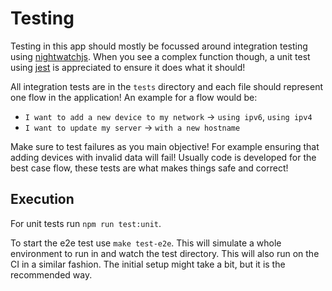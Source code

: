 # Testing

Testing in this app should mostly be focussed around integration testing using [nightwatchjs](https://nightwatchjs.org).
When you see a complex function though, a unit test using [jest](https://jestjs.io/) is appreciated to ensure it does what it should!

All integration tests are in the `tests` directory and each file should represent one flow in the application!
An example for a flow would be:

- `I want to add a new device to my network` -> `using ipv6`, `using ipv4`
- `I want to update my server` -> `with a new hostname`

Make sure to test failures as you main objective! For example ensuring that adding devices with invalid data will fail!
Usually code is developed for the best case flow, these tests are what makes things safe and correct!

## Execution
For unit tests run `npm run test:unit`.

To start the e2e test use `make test-e2e`. This will simulate a whole environment to run in and watch the test directory. This will also run on the CI in a similar fashion. The initial setup might take a bit, but it is the recommended way.